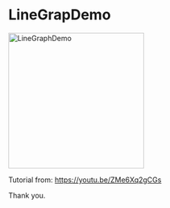 # LineGrapDemo

<img width="269" alt="LineGraphDemo" src="https://user-images.githubusercontent.com/3993516/131273371-2aaa8128-8d01-4ccf-84d3-c6d42becaf6b.png">

Tutorial from: https://youtu.be/ZMe6Xq2gCGs

Thank you.

